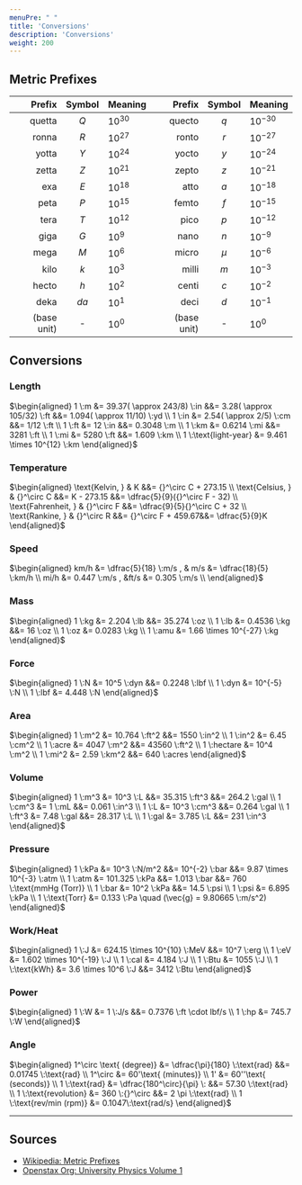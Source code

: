 ```yaml
---
menuPre: " "
title: 'Conversions'
description: 'Conversions'
weight: 200
---
```


## Metric Prefixes

|      Prefix | Symbol | Meaning   |      Prefix | Symbol | Meaning    |
| ----------: | :----: | :-------- | ----------: | :----: | :--------- |
|      quetta |  $Q$   | $10^{30}$ |      quecto |  $q$   | $10^{-30}$ |
|       ronna |  $R$   | $10^{27}$ |       ronto |  $r$   | $10^{-27}$ |
|       yotta |  $Y$   | $10^{24}$ |       yocto |  $y$   | $10^{-24}$ |
|       zetta |  $Z$   | $10^{21}$ |       zepto |  $z$   | $10^{-21}$ |
|         exa |  $E$   | $10^{18}$ |        atto |  $a$   | $10^{-18}$ |
|        peta |  $P$   | $10^{15}$ |       femto |  $f$   | $10^{-15}$ |
|        tera |  $T$   | $10^{12}$ |        pico |  $p$   | $10^{-12}$ |
|        giga |  $G$   | $10^{9}$  |        nano |  $n$   | $10^{-9}$  |
|        mega |  $M$   | $10^{6}$  |       micro | $\mu$  | $10^{-6}$  |
|        kilo |  $k$   | $10^{3}$  |       milli |  $m$   | $10^{-3}$  |
|       hecto |  $h$   | $10^{2}$  |       centi |  $c$   | $10^{-2}$  |
|        deka |  $da$  | $10^{1}$  |        deci |  $d$   | $10^{-1}$  |
| (base unit) |   -    | $10^{0}$  | (base unit) |   -    | $10^{0}$   |

## Conversions

### Length

$\begin{aligned}
1 \:m &= 39.37( \approx 243/8) \:in &&= 3.28( \approx 105/32) \:ft &&= 1.094( \approx 11/10) \:yd \\
1 \:in &= 2.54( \approx 2/5) \:cm &&= 1/12 \:ft \\
1 \:ft &= 12 \:in &&= 0.3048 \:m \\
1 \:km &= 0.6214 \:mi &&= 3281 \:ft \\
1 \:mi &= 5280 \:ft &&= 1.609 \:km \\
1 \:\text{light-year} &= 9.461 \times 10^{12} \:km
\end{aligned}$

### Temperature

$\begin{aligned}
\text{Kelvin, } & K &&= {}^\circ C + 273.15 \\
\text{Celsius, } & {}^\circ C &&= K - 273.15 &&= \dfrac{5}{9}({}^\circ F - 32) \\
\text{Fahrenheit, } & {}^\circ F &&= \dfrac{9}{5}{}^\circ C + 32 \\
\text{Rankine, } & {}^\circ R &&= {}^\circ F + 459.67&&= \dfrac{5}{9}K
\end{aligned}$

### Speed

$\begin{aligned}
km/h &= \dfrac{5}{18} \:m/s , & m/s &= \dfrac{18}{5} \:km/h \\
mi/h &= 0.447 \:m/s , &ft/s &= 0.305 \:m/s \\
\end{aligned}$

### Mass

$\begin{aligned}
1 \:kg &= 2.204 \:lb &&= 35.274 \:oz \\
1 \:lb &= 0.4536 \:kg &&= 16 \:oz \\
1 \:oz &= 0.0283 \:kg \\
1 \:amu &= 1.66 \times 10^{-27} \:kg
\end{aligned}$

### Force

$\begin{aligned}
1 \:N &= 10^5 \:dyn &&= 0.2248 \:lbf \\
1 \:dyn &= 10^{-5} \:N \\
1 \:lbf &= 4.448 \:N
\end{aligned}$

### Area

$\begin{aligned}
1 \:m^2 &= 10.764 \:ft^2 &&= 1550 \:in^2 \\
1 \:in^2 &= 6.45 \:cm^2 \\
1 \:acre &= 4047 \:m^2 &&= 43560 \:ft^2 \\
1 \:hectare &= 10^4 \:m^2 \\
1 \:mi^2 &= 2.59 \:km^2 &&= 640 \:acres
\end{aligned}$

### Volume

$\begin{aligned}
1 \:m^3 &= 10^3 \:L &&= 35.315 \:ft^3 &&= 264.2 \:gal \\
1 \:cm^3 &= 1 \:mL &&= 0.061 \:in^3 \\
1 \:L &= 10^3 \:cm^3 &&= 0.264 \:gal \\
1 \:ft^3 &= 7.48 \:gal &&= 28.317 \:L \\
1 \:gal &= 3.785 \:L &&= 231 \:in^3
\end{aligned}$

### Pressure

$\begin{aligned}
1 \:kPa &= 10^3 \:N/m^2 &&= 10^{-2} \:bar &&= 9.87 \times 10^{-3} \:atm \\
1 \:atm &= 101.325 \:kPa &&= 1.013 \:bar &&= 760 \:\text{mmHg (Torr)} \\
1 \:bar &= 10^2 \:kPa &&= 14.5 \:psi \\
1 \:psi &= 6.895 \:kPa \\
1 \:\text{Torr} &= 0.133 \:Pa \quad (\vec{g} = 9.80665 \:m/s^2)
\end{aligned}$

### Work/Heat

$\begin{aligned}
1 \:J &= 624.15 \times 10^{10} \:MeV &&= 10^7 \:erg \\
1 \:eV &= 1.602 \times 10^{-19} \:J \\
1 \:cal &= 4.184 \:J \\
1 \:Btu &= 1055 \:J \\
1 \:\text{kWh} &= 3.6 \times 10^6 \:J &&= 3412 \:Btu
\end{aligned}$

### Power

$\begin{aligned}
1 \:W &= 1 \:J/s &&= 0.7376 \:ft \cdot lbf/s \\
1 \:hp &= 745.7 \:W
\end{aligned}$

### Angle

$\begin{aligned}
1^\circ \text{ (degree)} &= \dfrac{\pi}{180} \:\text{rad} &&= 0.01745 \:\text{rad}  \\
1^\circ &= 60'\text{ (minutes)} \\ 
1' &= 60''\text{ (seconds)} \\
1 \:\text{rad} &= \dfrac{180^\circ}{\pi} \: &&= 57.30 \:\text{rad} \\
1 \:\text{revolution} &= 360 \:{}^\circ &&= 2 \pi \:\text{rad} \\
1 \:\text{rev/min (rpm)} &= 0.1047\:\text{rad/s}
\end{aligned}$

---

## Sources

- [Wikipedia: Metric Prefixes](https://en.wikipedia.org/wiki/Metric_prefix)
- [Openstax Org: University Physics Volume 1](https://openstax.org/books/university-physics-volume-1/pages/b-conversion-factors)